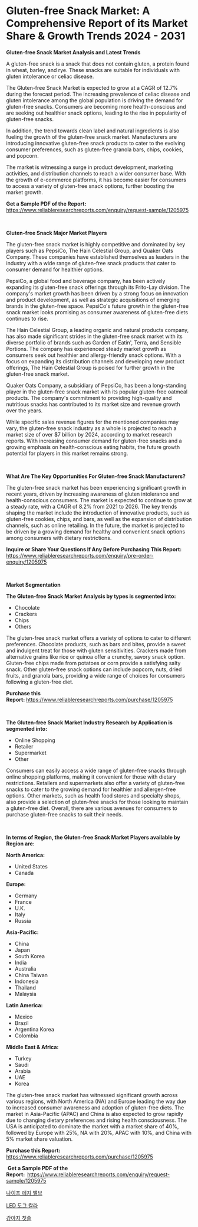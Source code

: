 <p><h1>Gluten-free Snack Market: A Comprehensive Report of its Market Share & Growth Trends 2024 - 2031</h1></p><p><strong>Gluten-free Snack Market Analysis and Latest Trends</strong></p>
<p><p>A gluten-free snack is a snack that does not contain gluten, a protein found in wheat, barley, and rye. These snacks are suitable for individuals with gluten intolerance or celiac disease.</p><p>The Gluten-free Snack Market is expected to grow at a CAGR of 12.7% during the forecast period. The increasing prevalence of celiac disease and gluten intolerance among the global population is driving the demand for gluten-free snacks. Consumers are becoming more health-conscious and are seeking out healthier snack options, leading to the rise in popularity of gluten-free snacks.</p><p>In addition, the trend towards clean label and natural ingredients is also fueling the growth of the gluten-free snack market. Manufacturers are introducing innovative gluten-free snack products to cater to the evolving consumer preferences, such as gluten-free granola bars, chips, cookies, and popcorn.</p><p>The market is witnessing a surge in product development, marketing activities, and distribution channels to reach a wider consumer base. With the growth of e-commerce platforms, it has become easier for consumers to access a variety of gluten-free snack options, further boosting the market growth.</p></p>
<p><strong>Get a Sample PDF of the Report:&nbsp;</strong> <a href="https://www.reliableresearchreports.com/enquiry/request-sample/1205975">https://www.reliableresearchreports.com/enquiry/request-sample/1205975</a></p>
<p>&nbsp;</p>
<p><strong>Gluten-free Snack Major Market Players</strong></p>
<p><p>The gluten-free snack market is highly competitive and dominated by key players such as PepsiCo, The Hain Celestial Group, and Quaker Oats Company. These companies have established themselves as leaders in the industry with a wide range of gluten-free snack products that cater to consumer demand for healthier options.</p><p>PepsiCo, a global food and beverage company, has been actively expanding its gluten-free snack offerings through its Frito-Lay division. The company's market growth has been driven by a strong focus on innovation and product development, as well as strategic acquisitions of emerging brands in the gluten-free space. PepsiCo's future growth in the gluten-free snack market looks promising as consumer awareness of gluten-free diets continues to rise.</p><p>The Hain Celestial Group, a leading organic and natural products company, has also made significant strides in the gluten-free snack market with its diverse portfolio of brands such as Garden of Eatin', Terra, and Sensible Portions. The company has experienced steady market growth as consumers seek out healthier and allergy-friendly snack options. With a focus on expanding its distribution channels and developing new product offerings, The Hain Celestial Group is poised for further growth in the gluten-free snack market.</p><p>Quaker Oats Company, a subsidiary of PepsiCo, has been a long-standing player in the gluten-free snack market with its popular gluten-free oatmeal products. The company's commitment to providing high-quality and nutritious snacks has contributed to its market size and revenue growth over the years.</p><p>While specific sales revenue figures for the mentioned companies may vary, the gluten-free snack industry as a whole is projected to reach a market size of over $7 billion by 2024, according to market research reports. With increasing consumer demand for gluten-free snacks and a growing emphasis on health-conscious eating habits, the future growth potential for players in this market remains strong.</p></p>
<p>&nbsp;</p>
<p><strong>What Are The Key Opportunities For Gluten-free Snack Manufacturers?</strong></p>
<p><p>The gluten-free snack market has been experiencing significant growth in recent years, driven by increasing awareness of gluten intolerance and health-conscious consumers. The market is expected to continue to grow at a steady rate, with a CAGR of 8.2% from 2021 to 2026. The key trends shaping the market include the introduction of innovative products, such as gluten-free cookies, chips, and bars, as well as the expansion of distribution channels, such as online retailing. In the future, the market is projected to be driven by a growing demand for healthy and convenient snack options among consumers with dietary restrictions.</p></p>
<p><strong>Inquire or Share Your Questions If Any Before Purchasing This Report:</strong> <a href="https://www.reliableresearchreports.com/enquiry/pre-order-enquiry/1205975">https://www.reliableresearchreports.com/enquiry/pre-order-enquiry/1205975</a></p>
<p>&nbsp;</p>
<p><strong>Market Segmentation</strong></p>
<p><strong>The Gluten-free Snack Market Analysis by types is segmented into:</strong></p>
<p><ul><li>Chocolate</li><li>Crackers</li><li>Chips</li><li>Others</li></ul></p>
<p><p>The gluten-free snack market offers a variety of options to cater to different preferences. Chocolate products, such as bars and bites, provide a sweet and indulgent treat for those with gluten sensitivities. Crackers made from alternative grains like rice or quinoa offer a crunchy, savory snack option. Gluten-free chips made from potatoes or corn provide a satisfying salty snack. Other gluten-free snack options can include popcorn, nuts, dried fruits, and granola bars, providing a wide range of choices for consumers following a gluten-free diet.</p></p>
<p><strong>Purchase this Report:&nbsp;</strong><a href="https://www.reliableresearchreports.com/purchase/1205975">https://www.reliableresearchreports.com/purchase/1205975</a></p>
<p>&nbsp;</p>
<p><strong>The Gluten-free Snack Market Industry Research by Application is segmented into:</strong></p>
<p><ul><li>Online Shopping</li><li>Retailer</li><li>Supermarket</li><li>Other</li></ul></p>
<p><p>Consumers can easily access a wide range of gluten-free snacks through online shopping platforms, making it convenient for those with dietary restrictions. Retailers and supermarkets also offer a variety of gluten-free snacks to cater to the growing demand for healthier and allergen-free options. Other markets, such as health food stores and specialty shops, also provide a selection of gluten-free snacks for those looking to maintain a gluten-free diet. Overall, there are various avenues for consumers to purchase gluten-free snacks to suit their needs.</p></p>
<p>&nbsp;</p>
<p><strong>In terms of Region, the Gluten-free Snack Market Players available by Region are:</strong></p>
<p>
    <p> <strong> North America: </strong>
        <ul>
            <li>United States</li>
            <li>Canada</li>
        </ul>
        </p> 
    <p> <strong> Europe: </strong>
        <ul>
            <li>Germany</li>
            <li>France</li>
            <li>U.K.</li>
            <li>Italy</li>
            <li>Russia</li>
        </ul>
        </p> 
    <p> <strong> Asia-Pacific: </strong>
        <ul>
            <li>China</li>
            <li>Japan</li>
            <li>South Korea</li>
            <li>India</li>
            <li>Australia</li>
            <li>China Taiwan</li>
            <li>Indonesia</li>
            <li>Thailand</li>
            <li>Malaysia</li>
        </ul>
        </p> 
    <p> <strong> Latin America: </strong>
        <ul>
            <li>Mexico</li>
            <li>Brazil</li>
            <li>Argentina Korea</li>
            <li>Colombia</li>
        </ul>
        </p> 
    <p> <strong> Middle East & Africa: </strong>
        <ul>
            <li>Turkey</li>
            <li>Saudi</li>
            <li>Arabia</li>
            <li>UAE</li>
            <li>Korea</li>
        </ul>
    </p>
    </p>
<p><p>The gluten-free snack market has witnessed significant growth across various regions, with North America (NA) and Europe leading the way due to increased consumer awareness and adoption of gluten-free diets. The market in Asia-Pacific (APAC) and China is also expected to grow rapidly due to changing dietary preferences and rising health consciousness. The USA is anticipated to dominate the market with a market share of 40%, followed by Europe with 25%, NA with 20%, APAC with 10%, and China with 5% market share valuation.</p></p>
<p><strong>Purchase this Report: </strong><a href="https://www.reliableresearchreports.com/purchase/1205975">https://www.reliableresearchreports.com/purchase/1205975</a></p>
<p>&nbsp;<strong>Get a Sample PDF of the Report:&nbsp;&nbsp;</strong><a href="https://www.reliableresearchreports.com/enquiry/request-sample/1205975">https://www.reliableresearchreports.com/enquiry/request-sample/1205975</a></p>
<p><strong></strong></p>
<p><p><a href="https://github.com/WilburKihn5676/Market-Research-Report-List-1/blob/main/49891756853.md">나이프 에지 밸브</a></p><p><a href="https://github.com/plelbej847484502/Market-Research-Report-List-1/blob/main/33429196851.md">LED 도그 칼라</a></p><p><a href="https://github.com/vseigx30c9a1j/Market-Research-Report-List-1/blob/main/50742146852.md">강아지 칫솔</a></p></p>